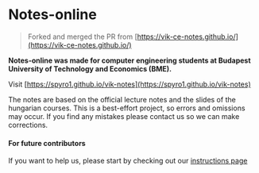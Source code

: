 # Notes-online
> Forked and merged the PR from [https://vik-ce-notes.github.io/](https://vik-ce-notes.github.io/)

**Notes-online was made for computer engineering students at Budapest University of Technology and Economics (BME).**

Visit [https://spyro1.github.io/vik-notes](https://spyro1.github.io/vik-notes)

The notes are based on the official lecture notes and the slides of the hungarian courses. This is a best-effort project, so errors and omissions may occur. If you find any mistakes please contact us so we can make corrections.

#### For future contributors

If you want to help us, please start by checking out our [instructions page](https://spyro1.github.io/vik-notes/for_contributors/index.html)

